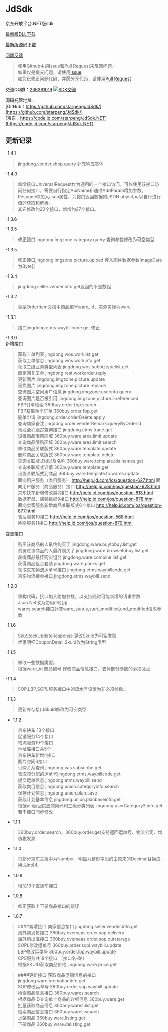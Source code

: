 JdSdk
=====

京东开放平台.NET版sdk 

[最新版DLL下载](https://github.com/starpeng/JdSdk/raw/master/Releases/JdSdk.NET%201.4.1.zip "1.4.1")

[最新版源码下载](https://github.com/starpeng/JdSdk/archive/master.zip "Surce ")

[问题反馈](https://github.com/starpeng/JdSdk/issues/new "问题反馈")
>使用Github中的Issue和Pull Request来反馈问题。  
>如果仅是提交问题，请使用[Issue](https://github.com/starpeng/JdSdk/issues/new "问题提交")  
>如您已修正问题代码，并愿分享代码，请使用[Pull Request](https://github.com/starpeng/JdSdk/compare/ "代码提交")  

交流QQ群：[236361019](http://wp.qq.com/wpa/qunwpa?idkey=cf2359d5237e19515d77680427f38b46dc3d2dfa4ef596c21edbc1205413efab "236361019")
<a target="_blank" href="http://wp.qq.com/wpa/qunwpa?idkey=cf2359d5237e19515d77680427f38b46dc3d2dfa4ef596c21edbc1205413efab"><img border="0" src="http://pub.idqqimg.com/wpa/images/group.png" alt="SDK交流" title="SDK交流"></a>
  
  
  
源码托管地址：  
[GitHub：https://github.com/starpeng/JdSdk/](https://github.com/starpeng/JdSdk/)  
[京东：https://code.jd.com/starpeng/JdSdk.NET](https://code.jd.com/starpeng/JdSdk.NET)  


## 更新记录 ##

-1.4.1
>  jingdong.vender.shop.query 补充响应实体   

-1.4.0
>新增接口UniversalRequest作为通用的一个接口访问，可以使用该接口访问任何接口，需要自行指定ApiName和通过AddParam增加参数。  
>Respone中加入Json属性，为接口返回数据的JSON object,可以自行进行值的获取和解析。  
>其它修改约20个接口，新增约27个接口。  

-1.3.6
>

-1.3.5
>修正接口jingdong.imgzone.category.query 查询参数修改为可空类型    

-1.3.5
>修正接口jingdong.imgzone.picture.upload  传入图片数据参数ImageData为Byte[]    

-1.3.4
>jingdong.seller.vender.info.get返回的不是数组    

-1.3.2
>类型OrderItem文档中商品编号ware_id，实测实际为ware  


-1.3.1
>接口jingdong.etms.waybillcode.get 修正  


-1.3.0  
新增接口
>获取工单列表   jingdong.wos.worklist.get  
>获取工单信息  jingdong.wos.workinfo.get  
>获取二级业务类型列表   jingdong.wos.subbiztypelist.get  
>商家回复工单 jingdong.rest.workorder.reply  
>更新图片 jingdong.imgzone.picture.update  
>替换图片 jingdong.imgzone.picture.replace  
>查询图片空间用户信息 jingdong.imgzone.userinfo.query  
>查询图片是否被引用 jingdong.imgzone.picture.isreferenced  
>FBP订单检索  360buy.order.fbp.search   
>FBP获取单个订单  360buy.order.fbp.get  
>删单申请 jingdong.order.orderDelete.apply  
>查询商家备注 jingdong.order.venderRemark.queryByOrderId  
>青龙全程跟踪查询接口  jingdong.etms.trace.get  
>设置商品限购区域 360buy.ware.area.limit.update  
>查询商品限购区域 360buy.ware.area.limit.search  
>修改商品关联版式 360buy.ware.template.update  
>删除商品关联版式 360buy.ware.template.delete    
>查询关联版式id以及名称 360buy.ware.template.ids.names.get   
>查询关联版式详情 360buy.ware.template.get   
>设置关联版式到商品 360buy.ware.template.to.wares.update  
>面向用户服务（类目服务） http://help.jd.com/jos/question-627.html
>面向用户服务（商品服务）接口 http://help.jd.com/jos/question-628.html  
>京东快车新增修改类2接口 http://help.jd.com/jos/question-813.html  
>数据罗盘、店铺数据9接口 http://help.jd.com/jos/question-878.html  
>面向卖家服务新增商品关联版式6个接口	 http://help.jd.com/jos/question-877.html  
>售后服务10接口 http://help.jd.com/jos/question-568.html  
>咚咚服务11接口 http://help.jd.com/jos/question-879.html  
>   


 
变更接口  
>购买该商品的人最终购买了 jingdong.ware.buytobuy.list.get  
>浏览过该商品的人最终购买了 jingdong.ware.browsetobuy.list.get  
>获得商品最佳购买组合 jingdong.ware.combine.list.get  
>获得商品组合套装  jingdong.ware.packs.get  
>获取京东物流运单号接口 jingdong.etms.waybillcode.get  
>京东物流接单接口  jingdong.etms.waybill.send  
  
  
-1.2.0
>重构代码，接口加入附加参数，以支持随时可能新增的请求参数  
>Json.Net改为使用dll引用  
>wares.search接口补充ware_status,start_modified,end_modified请求参数  
  
-1.1.6
>SkuStockUpdateResponse 更改SkuId为可空类型  
>优惠明细CouponDetail.SkuId改为String类型  


-1.1.5
> 修改一些数据类型。  
> 根据ware_id 商品编号 修改商品信息接口，去掉部分参数的必须验证   

-1.1.4
> SOP,LBP,SOPL服务接口中的流水号设置为非必须参数。  

  
-1.1.3
> 更新库存接口SkuId修改为可空类型   


- 1.1.2
> 京东快车 13个接口  
> 促销服务14个接口  
> 物流服务19个接口  
> 地址库接口共5个  
> 京东快车新增4接口  
> 图片空间6接口  
> 订购关系查询 jingdong.vas.subscribe.get  
> 获取预分配的运单号jingdong.etms.waybillcode.get  
> 提交运单信息 jingdong.etms.waybill.send  
> 获取类目信息 jingdong.union.categoryinfo.search  
> 保存计划信息 jingdong.union.plan.save  
> 获取计划基本信息 jingdong.union.planbaseinfo.get  
> 根据pin返回供应商简码和三级分类列表 jingdong.userCategory3.info.get
> 若干接口同步修改
  
  
    
  
- 1.1.1
> 360buy.order.search，360buy.order.get支持返回运单号、物流公司、增值税发票


- 1.1.0
> 将部分京东文档中为Number，明显为整形字段的由原来的Decimal替换成换成Int64。

- 1.0.9
> 增加13个直通车接口


- 1.0.8
> 修正获取上下架商品接口的错误


- 1.0.7

> ####新增接口
> 商家信息接口 jingdong.seller.vender.info.get  
海外购发货接口 360buy.overseas.order.sop.delivery  
海外购出库接口 360buy.overseas.order.sop.outstorage  
SOPL修改运单号 360buy.order.sopl.waybill.update  
LBP修改运单号 360buy.order.lbp.waybill.update  
CPS服务共18个接口 （接口名-略）  
根据SKUID获取商品价格 jingdong.ware.price.get  

>####更新接口
获取商品促销信息的接口 jingdong.ware.promotionInfo.get  
SOP修改运单号 360buy.order.sop.waybill.update  
检索商品信息接口  360buy.wares.search  
根据商品ID查询单个商品的详细信息 360buy.ware.get  
批量获取商品信息 360buy.wares.list.get  
检索商品信息接口  360buy.wares.search  
上架商品 360buy.ware.listing.get  
下架商品 360buy.ware.delisting.get  
